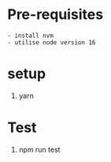 
# Pre-requisites
    - install nvm
    - utilise node version 16

# setup
1. yarn

# Test
1. npm run test
